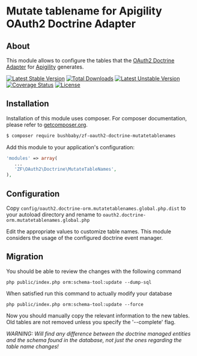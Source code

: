Mutate tablename for Apigility OAuth2 Doctrine Adapter
======================================================

About
-----

This module allows to configure the tables that the [OAuth2 Doctrine Adapter](https://github.com/api-skeletons/zf-oauth2-doctrine) for [Apigility](https://apigility.org) generates.

[![Latest Stable Version](https://poser.pugx.org/bushbaby/zf-oauth2-doctrine-mutatetablenames/v/stable)](https://packagist.org/packages/bushbaby/zf-oauth2-doctrine-mutatetablenames)
[![Total Downloads](https://poser.pugx.org/bushbaby/zf-oauth2-doctrine-mutatetablenames/downloads)](https://packagist.org/packages/bushbaby/zf-oauth2-doctrine-mutatetablenames)
[![Latest Unstable Version](https://poser.pugx.org/bushbaby/zf-oauth2-doctrine-mutatetablenames/v/unstable)](https://packagist.org/packages/bushbaby/zf-oauth2-doctrine-mutatetablenames)
[![Coverage Status](https://coveralls.io/repos/github/basz/zf-oauth2-doctrine-mutatetablenames/badge.svg?branch=master)](https://coveralls.io/github/basz/zf-oauth2-doctrine-mutatetablenames?branch=master)
[![License](https://poser.pugx.org/bushbaby/zf-oauth2-doctrine-mutatetablenames/license)](https://packagist.org/packages/bushbaby/zf-oauth2-doctrine-mutatetablenames)

Installation
------------

Installation of this module uses composer. For composer documentation, please refer to [getcomposer.org](http://getcomposer.org/).

```sh
$ composer require bushbaby/zf-oauth2-doctrine-mutatetablenames
```

Add this module to your application's configuration:

```php
'modules' => array(
   ...
   'ZF\OAuth2\Doctrine\MutateTableNames',
),
```


Configuration
-------------

Copy `config/oauth2.doctrine-orm.mutatetablenames.global.php.dist` to your autoload directory and rename to `oauth2.doctrine-orm.mutatetablenames.global.php`

Edit the appropriate values to customize table names. This module considers the usage of the configured doctrine event manager.


Migration
---------

You should be able to review the changes with the following command

```
php public/index.php orm:schema-tool:update --dump-sql
```

When satisfied run this command to actually modify your database

```
php public/index.php orm:schema-tool:update --force
```

Now you should manually copy the relevant information to the new tables. Old tables are not removed unless you specify the '--complete' flag.

*WARNING: Will find any difference between the doctrine managed entities and the schema found in the database, not just the ones regarding the table name changes!* 
